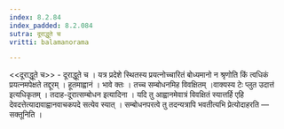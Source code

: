 ```yaml
---
index: 8.2.84
index_padded: 8.2.084
sutra: दूराद्धूते च
vritti: balamanorama

---
```

<<दूराद्धूते च>> - दूराद्धूते च । यत्र प्रदेशे स्थितस्य प्रयत्नोच्चारितं बोध्यमानो न श्रृणोति किं त्वधिकं प्रयत्नमपेक्षते तद्दूरम् । हूतमाह्वानं । भावे क्तः । तच्च सम्बोधनमिह विवक्षितम् ।वाक्यस्य टेः प्लुत उदात्त॑ इत्यधिकृतम् । तदाह-दूरात्सम्बोधन इत्यादिना । यदि तु आह्वानमेवात्रं विवक्षितं स्यात्तर्हि एहि देवदत्तेत्यादावाह्वानवाचकपदे सत्येव स्यात् । सम्बोधनपरत्वे तु तदन्यत्रापि भवतीत्यभि प्रेत्योदाहरति — सक्तूनिति । 